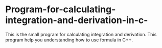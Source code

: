 # Program-for-calculating-integration-and-derivation-in-c-
This is the small program for calculating integration and derivation. This program help you understanding how to use formula in C++.
